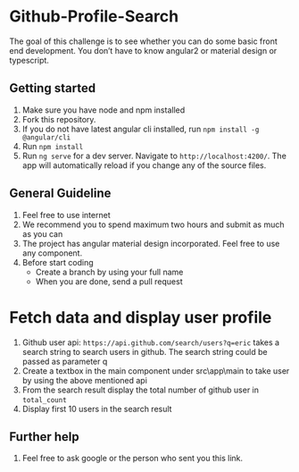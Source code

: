 # Github-Profile-Search
The goal of this challenge is to see whether you can do some basic front end development. You don’t have to know angular2 or material design or typescript. 


## Getting started
1.  Make sure you have node  and npm installed
1.  Fork this repository. 
1.  If you do not have latest angular cli installed, run `npm install -g @angular/cli`
2.	Run `npm install`
3.	Run `ng serve` for a dev server. Navigate to `http://localhost:4200/`. The app will automatically reload if you change any of the source files.

## General Guideline
1.  Feel free to use internet
3.  We recommend you to spend maximum two hours and submit as much as you can
2.  The project has angular material design incorporated. Feel free to use any component. 
1.  Before start coding 
    *   Create a branch by using your full name
    *   When you are done, send a pull request



# Fetch data and display user profile
1.	Github user api: `https://api.github.com/search/users?q=eric` takes a search string to search users in github. The search string could be passed as parameter q
4.	Create a textbox in the main component under src\app\main to take user by using the above mentioned api
5.	From the search result display the total number of github user in `total_count`
6.  Display first 10 users in the search result


## Further help
1.  Feel free to ask google or the person who sent you this link.


